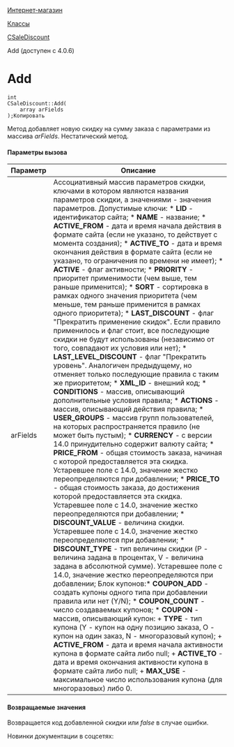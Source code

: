 [Интернет-магазин](/api_help/sale/index.php)

[Классы](/api_help/sale/classes/index.php)

[CSaleDiscount](/api_help/sale/classes/csalediscount/index.php)

Add (доступен с 4.0.6)

Add
===

```
int
CSaleDiscount::Add(
	array arFields
);Копировать
```

Метод добавляет новую скидку на сумму заказа с параметрами из массива
 *arFields*. Нестатический метод.

#### Параметры вызова

| Параметр | Описание |
| --- | --- |
| arFields | Ассоциативный массив параметров скидки, ключами в котором являются названия параметров скидки, а значениями - значения параметров.   Допустимые ключи:  * **LID** - идентификатор сайта; * **NAME** - название; * **ACTIVE\_FROM** - дата и время начала действия в формате сайта (если не указано, то действует с момента создания); * **ACTIVE\_TO** - дата и время окончания действия в формате сайта (если не указано, то ограничения по времени не имеет); * **ACTIVE** - флаг активности; * **PRIORITY** - приоритет применимости (чем выше, тем раньше применится); * **SORT** - сортировка в рамках одного значения приоритета (чем меньше, тем раньше применится в рамках одного приоритета); * **LAST\_DISCOUNT** - флаг "Прекратить применение скидок". Если правило применилось и флаг стоит, все последующие скидки не будут использованы (независимо от того, совпадают их условия или нет); * **LAST\_LEVEL\_DISCOUNT** - флаг "Прекратить уровень". Аналогичен предыдущему, но отменяет только последующие правила с таким же приоритетом; * **XML\_ID** - внешний код; * **CONDITIONS** - массив, описывающий дополнительные условия правила; * **ACTIONS** - массив, описывающий действия правила; * **USER\_GROUPS** - массив групп пользователей, на которых распространяется правило (не может быть пустым); * **CURRENCY** - с версии 14.0 принудительно содержит валюту сайта; * **PRICE\_FROM** - общая стоимость заказа, начиная с которой предоставляется эта скидка. Устаревшее поле с 14.0, значение жестко переопределяются при добавлении; * **PRICE\_TO** - общая стоимость заказа, до достижения которой предоставляется эта скидка. Устаревшее поле с 14.0, значение жестко переопределяются при добавлении; * **DISCOUNT\_VALUE** - величина скидки. Устаревшее поле с 14.0, значение жестко переопределяются при добавлении; * **DISCOUNT\_TYPE** - тип величины скидки (P - величина задана в процентах, V - величина задана в абсолютной   сумме). Устаревшее поле с 14.0, значение жестко переопределяются при добавлении;   Блок купонов:* **COUPON\_ADD** - создать купоны одного типа при добавлении правила или нет (Y/N); * **COUPON\_COUNT** - число создаваемых купонов; * **COUPON** - массив, описывающий купон:   + **TYPE** - тип купона (Y - купон на одну позицию заказа, O - купон на один заказ, N - многоразовый купон);   + **ACTIVE\_FROM** - дата и время начала активности купона в формате сайта либо null;   + **ACTIVE\_TO** - дата и время окончания активности купона в формате сайта либо null;   + **MAX\_USE** - максимальное число использования купона (для многоразовых) либо 0. |

#### Возвращаемые значения

Возвращается код добавленной скидки или *false* в случае ошибки.

Новинки документации в соцсетях: